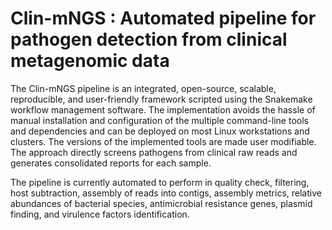 # Clin-mNGS : Automated pipeline for pathogen detection from clinical metagenomic data


The Clin-mNGS pipeline is an integrated, open-source, scalable, reproducible, and user-friendly framework scripted using
the Snakemake workflow management software. The implementation avoids the hassle of manual installation and configuration of the multiple
command-line tools and dependencies and can be deployed on most Linux workstations and clusters. The versions of the implemented tools are made user modifiable. The approach directly screens pathogens from clinical raw reads and generates consolidated reports for each sample.

The pipeline is currently automated to perform in quality check, filtering, host subtraction, assembly of reads into contigs, assembly metrics, relative abundances of bacterial species, antimicrobial resistance genes, plasmid finding, and virulence factors identification. 
